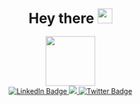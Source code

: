 <div id="header" align="center">
  <h1>
    Hey there
    <img src="https://media.giphy.com/media/hvRJCLFzcasrR4ia7z/giphy.gif" width="30px"/>
  </h1>
   <img src="https://media.giphy.com/media/3SL41WtN5l9DNdPJGs/giphy.gif" width="100"/>
   <div id="badges">
  <a href="https://www.linkedin.com/in/godswill-uchechi-uchendu-njoku-503a90192">
    <img src="https://img.shields.io/badge/LinkedIn-blue?style=for-the-badge&logo=linkedin&logoColor=white" alt="LinkedIn Badge"/>
  </a>
  <a href="mailto:godswilluchendu7@gmail.com">
     <img src="https://img.shields.io/badge/email me-%23D14836.svg?&style=for-the-badge&logo=gmail&logoColor=white" />
  </a>
  <a href="https://twitter.com/G_Uchechi?t=n6PsMaLInJvfr76S_j8jgQ&s=09">
    <img src="https://img.shields.io/badge/Twitter-blue?style=for-the-badge&logo=twitter&logoColor=white" alt="Twitter Badge"/>
  </a>
<!--      <a href="https://wa.me/2348142827949?text=Hello GUchechi" target="_blank">
       <img src="https://img.shields.io/badge/WHATSAPP-%2325D366.svg?&style=for-the-badge&logo=whatsapp&logoColor=white" />
     </a>&nbsp;&nbsp; -->
</div>
<img src="https://komarev.com/ghpvc/?username=your-github-username&style=flat-square&color=blue" alt=""/>

</div>
 

